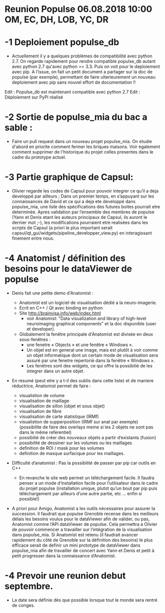 Reunion Populse 06.08.2018 10:00 OM, EC, DH, LOB, YC, DR
============

-1 Deploiement populse_db
============

- Actuellement il y a quelques problèmes de compatibilité avec python 2.7.
On regarde rapidement pour rendre compatible populse_db autant avec python 2.7
qu'avec python >= 3.3. Puis on voit pour le deploiement avec pip. A l’issue,
 on fait un petit document a partager sur la doc de populse (par exemple), 
 permettant de faire ulterieurement un nouveau deploiement avec pip sans nouvel
 effort de documentation !!
 
 Edit : Populse_db est maintenant compatible avec python 2.7
 Edit : Déploiement sur PyPi réalisé

-2 Sortie de populse_mia du bac a sable :
============

- Faire un pull request dans un nouveau projet populse_mia. On etudie d'abord
en priorite comment fermer les briques maisons. Voir egalement comment supprimer
de l'historique du projet celles presentes dans le cadre du prototype actuel.

-3 Partie graphique de Capsul:
============

- Olivier regarde les codes de Capsul pour pouvoir integrer ce qu’il a deja developpé
par ailleurs ; Dans un premier temps, en s’appuyant sur les connaissances de David et 
ce qui a deja ete developpé dans populse_mia, une liste des spécifications des futures boites 
pourrait etre determinée. Apres validation par l’ensemble des membres de populse (Yann
et Denis etant les auteurs principaux de Capsul, ils auront le dernier mot ;-), 
les modifications pourraient etre realisées dans les scripts de Capsul (a priori le plus
important serait capsul/qt_gui/widgets/pipeline_developper_view.py) en interagissant finement entre nous.

-4 Anatomist / définition des besoins pour le dataViewer de populse
============
- Denis fait une petite demo d'Anatomist :
    - Anatomist est un logiciel de visualisation dédié a la neuro-imagerie.
    - Ecrit en C++ / Qt avec binding en python
    - Site http://brainvisa.info/web/index.html
        - voir Anatomist: "Data visualization and library of high-level neuroimaging graphical components"
        et la doc disponible (user et developer).
    - Globalement la fenêtre principale d'Anatomist est divisée en deux sous-fenêtres : 
        - une fenetre « Objects » et une fenêtre « Windows ».
        - Un objet est en general une image, mais est plutôt à voir comme un objet informatique 
        dont un certain mode de visualisation sera assuré par une fenetre repertorié dans la fenêtre « Windows ».
        - Les fenêtres sont des widgets, ce qui offre la possibilié de les integrer dans un autre objet.
        
- En resumé (peut etre y a t-il des oublis dans cette liste) et de maniere réductrice, Anatomist permet de faire :
    - visualistion de volume
    - visualisation de maillage
    - visualisation de sillon (objet et sous objet)
    - visualisation de fibre
    - visualisation de carte statistique (IRMf)
    - visualistion de supperposition (IRMf sur anat par exemple) (possibilite de faire des overlays meme si les
    2 objets ne sont pas dans le même referentiel)
    - possibilié de créer des nouveaux objets a partir d’existants (fusion)
    - possibilité de dessiner sur les volumes ou les maillages
    - definition de ROI / mask pour les volumes
    - definition de masque surfacique pour les maillages.


- Difficulté d’anatomist : Pas la possibilité de passer par pip car outils en C++
    - En revanche le site web permet un téléchargement facile.
    Il faudra penser a un mode d‘installation facile pour l’utilisateur dans le cadre du projet populse
    (installation unique, plutot qu’un bout par pip puis téléchargement par ailleurs d’une autre partie,
    etc … enfin si possible!)

- A priori pour Amigo, Anatomist a les outils nécessaires pour assurer la succession. Il faudrait que
populse Grenoble recense dans les meilleurs délais les besoins voulus pour le dataViewer afin de valider,
ou pas, Anatomist comme l’API dataViewer de populse. Cela permettra a Olivier de pouvoir commencer a travailler
sur l’intégration de la visualisation dans populse_mia. Si Anatomist est retenu (il faudrait avancer rapidement
du côté de Grenoble sur la définition des besoins) le plus efficace serait de definir un mini prototype de
dataViewer dans populse_mia afin de travailler de concert avec Yann et Denis et petit à petit progresser
dans la connaissance d’Anatomist.

-4 Prevoir une reunion debut septembre.
============
- La date sera définie dès que possible lorsque tout le monde sera rentré de conges.
